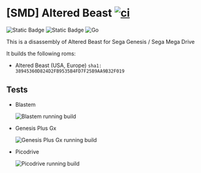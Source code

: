 # [SMD] Altered Beast [![ci](https://github.com/hansbonini/smd_alteredbeast/actions/workflows/main.yml/badge.svg)](https://github.com/hansbonini/smd_alteredbeast/actions/workflows/main.yml)

![Static Badge](https://img.shields.io/badge/assembly-68k?label=68k&labelColor=ff0000&color=000000) ![Static Badge](https://img.shields.io/badge/assembly-z80?label=z80&labelColor=0000FF&color=000000) ![Go](https://img.shields.io/badge/go-%2300ADD8.svg?flat&logo=go&logoColor=white)

This is a disassembly of Altered Beast for Sega Genesis / Sega Mega Drive

It builds the following roms:
- Altered Beast (USA, Europe) `sha1: 38945360D824D2FB9535B4FD7F25B9AA9B32F019`

## Tests
- Blastem

    ![Blastem running build](./screenshots/blastem.gif)

- Genesis Plus Gx

    ![Genesis Plus Gx running build](./screenshots/blastem.gif)

- Picodrive

    ![Picodrive running build](./screenshots/blastem.gif)